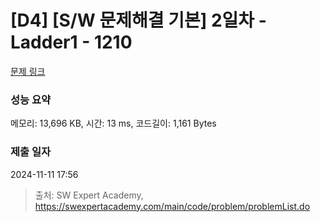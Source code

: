# [D4] [S/W 문제해결 기본] 2일차 - Ladder1 - 1210 

[문제 링크](https://swexpertacademy.com/main/code/problem/problemDetail.do?contestProbId=AV14ABYKADACFAYh) 

### 성능 요약

메모리: 13,696 KB, 시간: 13 ms, 코드길이: 1,161 Bytes

### 제출 일자

2024-11-11 17:56



> 출처: SW Expert Academy, https://swexpertacademy.com/main/code/problem/problemList.do